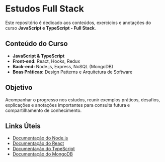 # Estudos Full Stack

Este repositório é dedicado aos conteúdos, exercícios e anotações do curso **JavaScript e TypeScript - Full Stack**. 

## Conteúdo do Curso

- **JavaScript & TypeScript**
- **Front-end:** React, Hooks, Redux
- **Back-end:** Node.js, Express, NoSQL (MongoDB)
- **Boas Práticas:** Design Patterns e Arquitetura de Software

## Objetivo

Acompanhar o progresso nos estudos, reunir exemplos práticos, desafios, explicações e anotações importantes para consulta futura e compartilhamento de conhecimento.


## Links Úteis

- [Documentação do Node.js](https://nodejs.org/)
- [Documentação do React](https://react.dev/)
- [Documentação do TypeScript](https://www.typescriptlang.org/)
- [Documentação do MongoDB](https://www.mongodb.com/docs/)
